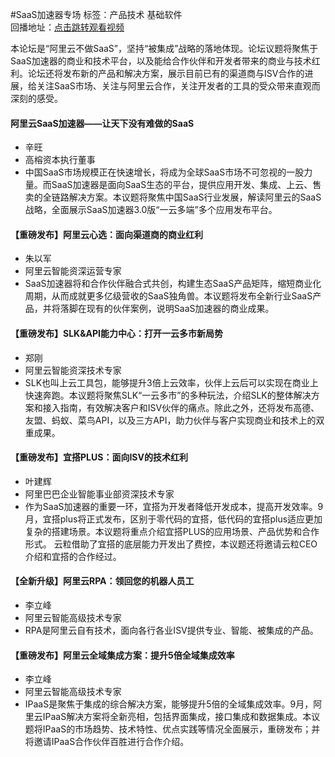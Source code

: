 #SaaS加速器专场标签：<kbd>产品技术</kbd> <kbd>基础软件</kbd><br>回播地址：[点击跳转观看视频](https://alhlsvodhls08.e.vhall.com/mp4record/SessiononSaaSAcceleration.mp4)本论坛是“阿里云不做SaaS”，坚持“被集成”战略的落地体现。论坛议题将聚焦于SaaS加速器的商业和技术平台，以及能给合作伙伴和开发者带来的商业与技术红利。论坛还将发布新的产品和解决方案，展示目前已有的渠道商与ISV合作的进展，给关注SaaS市场、关注与阿里云合作，关注开发者的工具的受众带来直观而深刻的感受。#### 阿里云SaaS加速器——让天下没有难做的SaaS* 辛旺* 高榕资本执行董事* 中国SaaS市场规模正在快速增长，将成为全球SaaS市场不可忽视的一股力量。而SaaS加速器是面向SaaS生态的平台，提供应用开发、集成、上云、售卖的全链路解决方案。本议题将聚焦中国SaaS行业发展，解读阿里云的SaaS战略，全面展示SaaS加速器3.0版“一云多端”多个应用发布平台。#### 【重磅发布】阿里云心选：面向渠道商的商业红利* 朱以军* 阿里云智能资深运营专家* SaaS加速器将和合作伙伴融合式共创，构建生态SaaS产品矩阵，缩短商业化周期，从而成就更多亿级营收的SaaS独角兽。本议题将发布全新行业SaaS产品，并将落脚在现有的伙伴案例，说明SaaS加速器的商业成果。#### 【重磅发布】SLK&API能力中心：打开一云多市新局势* 郑刚* 阿里云智能资深技术专家* SLK也叫上云工具包，能够提升3倍上云效率，伙伴上云后可以实现在商业上快速奔跑。本议题将聚焦SLK“一云多市”的多种玩法，介绍SLK的整体解决方案和接入指南，有效解决客户和ISV伙伴的痛点。除此之外，还将发布高德、友盟、蚂蚁、菜鸟API，以及三方API，助力伙伴与客户实现商业和技术上的双重成果。#### 【重磅发布】宜搭PLUS：面向ISV的技术红利* 叶建辉* 阿里巴巴企业智能事业部资深技术专家* 作为SaaS加速器的重要一环，宜搭为开发者降低开发成本，提高开发效率。9月，宜搭plus将正式发布，区别于零代码的宜搭，低代码的宜搭plus适应更加复杂的搭建场景。本议题将重点介绍宜搭PLUS的应用场景、产品优势和合作形式。 云粒借助了宜搭的底层能力开发出了费控，本议题还将邀请云粒CEO介绍和宜搭的合作经过。#### 【全新升级】阿里云RPA：领回您的机器人员工* 李立峰* 阿里云智能高级技术专家* RPA是阿里云自有技术，面向各行各业ISV提供专业、智能、被集成的产品。#### 【重磅发布】阿里云全域集成方案：提升5倍全域集成效率* 李立峰* 阿里云智能高级技术专家* IPaaS是聚焦于集成的综合解决方案，能够提升5倍的全域集成效率。9月，阿里云IPaaS解决方案将全新亮相，包括界面集成，接口集成和数据集成。本议题将IPaaS的市场趋势、技术特性、优点实践等情况全面展示，重磅发布；并将邀请IPaaS合作伙伴百胜进行合作介绍。